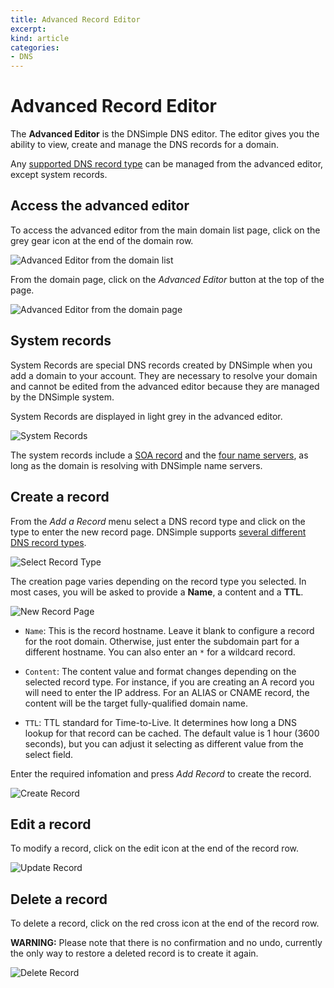 ```yaml
---
title: Advanced Record Editor
excerpt: 
kind: article
categories:
- DNS
---
```


# Advanced Record Editor

The **Advanced Editor** is the DNSimple DNS editor. The editor gives you the ability to view, create and manage the DNS records for a domain.

Any [supported DNS record type](/articles/supported-dns-records) can be managed from the advanced editor, except system records.

## Access the advanced editor

To access the advanced editor from the main domain list page, click on the grey gear icon at the end of the domain row.

![Advanced Editor from the domain list](http://f.cl.ly/items/2D1k2P1V0H3L0c1x3j1e/dnsimple-editor-from-list.png)

From the domain page, click on the *Advanced Editor* button at the top of the page.

![Advanced Editor from the domain page](http://f.cl.ly/items/0H423p0w2S340P0K3D1H/dnsimple-editor-from-show.png)

## System records

System Records are special DNS records created by DNSimple when you add a domain to your account. They are necessary to resolve your domain and cannot be edited from the advanced editor because they are managed by the DNSimple system.

System Records are displayed in light grey in the advanced editor.

![System Records](http://f.cl.ly/items/0F3x1q181e0g1U1e1a0y/dnsimple-system-records.png)

The system records include a [SOA record](/articles/soa-record) and the [four name servers](/articles/ns-record), as long as the domain is resolving with DNSimple name servers.

## Create a record

From the *Add a Record* menu select a DNS record type and click on the type to enter the new record page. DNSimple supports [several different DNS record types](/articles/supported-dns-records).

![Select Record Type](http://f.cl.ly/items/0K1b3C0s0R072x2W0p3u/dnsimple-record-select.png)

The creation page varies depending on the record type you selected. In most cases, you will be asked to provide a **Name**, a content and a **TTL**.

![New Record Page](http://f.cl.ly/items/1c2l2a2N0u0s1E1V1Q3Y/dnsimple-record-new.png)

- `Name`: This is the record hostname. Leave it blank to configure a record for the root domain. Otherwise, just enter the subdomain part for a different hostname. You can also enter an `*` for a wildcard record.

- `Content`: The content value and format changes depending on the selected record type. For instance, if you are creating an A record you will need to enter the IP address. For an ALIAS or CNAME record, the content will be the target fully-qualified domain name.

- `TTL`: TTL standard for Time-to-Live. It determines how long a DNS lookup for that record can be cached. The default value is 1 hour (3600 seconds), but you can adjust it selecting as different value from the select field.

Enter the required infomation and press *Add Record* to create the record.

![Create Record](http://f.cl.ly/items/1g3w130v0q0k0Z1Y0N1a/dnsimple-record-create.png)

## Edit a record

To modify a record, click on the edit icon at the end of the record row.

![Update Record](http://f.cl.ly/items/1z1P0W2W0X0f2c1f3W2Y/dnsimple-record-update.png)

## Delete a record

To delete a record, click on the red cross icon at the end of the record row.

**WARNING:** Please note that there is no confirmation and no undo, currently the only way to restore a deleted record is to create it again.

![Delete Record](http://f.cl.ly/items/0D2R2a0l0b3Y1H3U3c0Y/dnsimple-record-delete.png)

